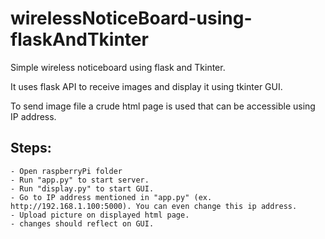 # wirelessNoticeBoard-using-flaskAndTkinter
Simple wireless noticeboard using flask and Tkinter.

It uses flask API to receive images and display it using tkinter GUI.

To send image file a crude html page is used that can be accessible using IP address.


## Steps:

    - Open raspberryPi folder
    - Run "app.py" to start server.
    - Run "display.py" to start GUI.
    - Go to IP address mentioned in "app.py" (ex. http://192.168.1.100:5000). You can even change this ip address.
    - Upload picture on displayed html page.
    - changes should reflect on GUI.

